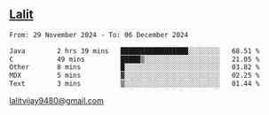 ## [Lalit](https://lalit.sh)

<!--START_SECTION:waka-->

```txt
From: 29 November 2024 - To: 06 December 2024

Java        2 hrs 39 mins   █████████████████░░░░░░░░   68.51 %
C           49 mins         █████▒░░░░░░░░░░░░░░░░░░░   21.05 %
Other       8 mins          █░░░░░░░░░░░░░░░░░░░░░░░░   03.82 %
MDX         5 mins          ▓░░░░░░░░░░░░░░░░░░░░░░░░   02.25 %
Text        3 mins          ▒░░░░░░░░░░░░░░░░░░░░░░░░   01.44 %
```

<!--END_SECTION:waka-->

lalitvijay9480@gmail.com
